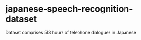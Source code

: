 # japanese-speech-recognition-dataset
Dataset comprises 513 hours of telephone dialogues in Japanese
